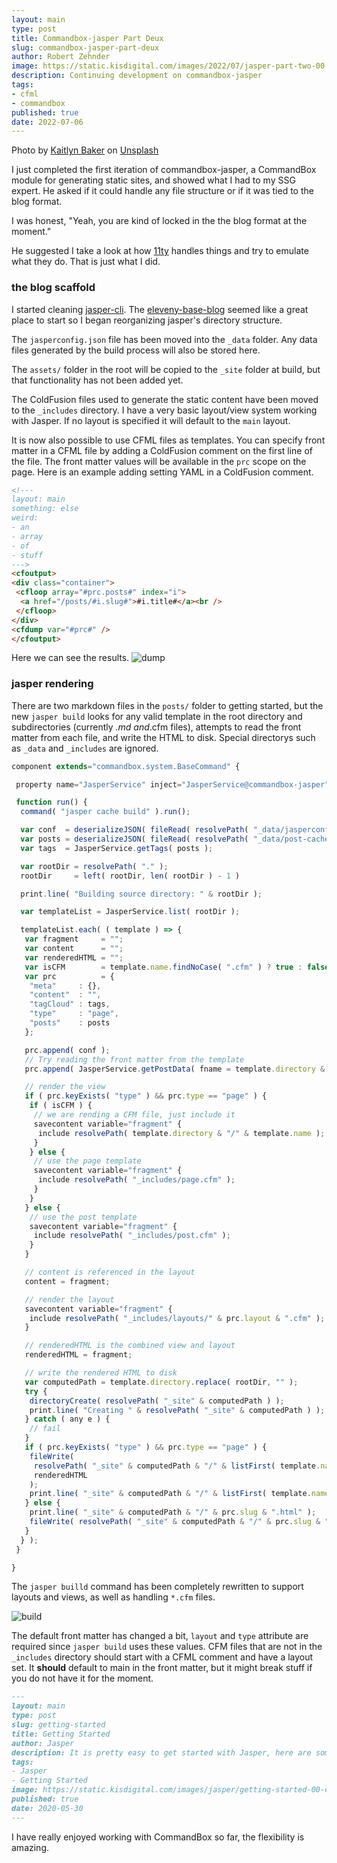 ```yaml
---
layout: main
type: post
title: Commandbox-jasper Part Deux
slug: commandbox-jasper-part-deux
author: Robert Zehnder
image: https://static.kisdigital.com/images/2022/07/jasper-part-two-00.jpg
description: Continuing development on commandbox-jasper
tags: 
- cfml
- commandbox
published: true
date: 2022-07-06
---
```

Photo by <a href="https://unsplash.com/@kaitlynbaker?utm_source=unsplash&utm_medium=referral&utm_content=creditCopyText">Kaitlyn Baker</a> on <a href="https://unsplash.com/s/photos/tech-writing?utm_source=unsplash&utm_medium=referral&utm_content=creditCopyText">Unsplash</a>

I just completed the first iteration of commandbox-jasper, a CommandBox module for generating static sites, and showed what I had to my SSG expert. He asked if it could handle any file structure or if it was tied to the blog format.

I was honest, "Yeah, you are kind of locked in the the blog format at the moment."

He suggested I take a look at how [11ty](https://www.11ty.dev) handles things and try to emulate what they do. That is just what I did.

### the blog scaffold

I started cleaning [jasper-cli](https://github.com/robertz/jasper-cli). The [eleveny-base-blog](https://github.com/11ty/eleventy-base-blog) seemed like a great place to start so I began reorganizing jasper's directory structure.

The `jasperconfig.json` file has been moved into the `_data` folder. Any data files generated by the build process will also be stored here.

The `assets/` folder in the root will be copied to the `_site` folder at build, but that functionality has not been added yet.

The ColdFusion files used to generate the static content have been moved to the `_includes` directory. I have a very basic layout/view system working with Jasper. If no layout is specified it will default to the `main` layout.

It is now also possible to use CFML files as templates. You can specify front matter in a CFML file by adding a ColdFusion comment on the first line of the file. The front matter values will be available in the `prc` scope on the page. Here is an example adding setting YAML in a ColdFusion comment.

``` html
<!---
layout: main
something: else
weird:
- an
- array
- of
- stuff
--->
<cfoutput>
<div class="container">
 <cfloop array="#prc.posts#" index="i">
  <a href="/posts/#i.slug#">#i.title#</a><br />
 </cfloop>
</div>
<cfdump var="#prc#" />
</cfoutput>
```

Here we can see the results.
![dump](https://static.kisdigital.com/images/2022/07/jasper-part-two-01.jpg)

### jasper rendering

There are two markdown files in the `posts/` folder to getting started, but the new `jasper build` looks for any valid template in the root directory and subdirectories (currently *.md and*.cfm files), attempts to read the front matter from each file, and write the HTML to disk. Special directorys such as `_data` and `_includes` are ignored.

``` javascript
component extends="commandbox.system.BaseCommand" {

 property name="JasperService" inject="JasperService@commandbox-jasper";

 function run() {
  command( "jasper cache build" ).run();

  var conf  = deserializeJSON( fileRead( resolvePath( "_data/jasperconfig.json" ), "utf-8" ) );
  var posts = deserializeJSON( fileRead( resolvePath( "_data/post-cache.json" ), "utf-8" ) );
  var tags  = JasperService.getTags( posts );

  var rootDir = resolvePath( "." );
  rootDir     = left( rootDir, len( rootDir ) - 1 )

  print.line( "Building source directory: " & rootDir );

  var templateList = JasperService.list( rootDir );

  templateList.each( ( template ) => {
   var fragment     = "";
   var content      = "";
   var renderedHTML = "";
   var isCFM        = template.name.findNoCase( ".cfm" ) ? true : false;
   var prc          = {
    "meta"     : {},
    "content"  : "",
    "tagCloud" : tags,
    "type"     : "page",
    "posts"    : posts
   };

   prc.append( conf );
   // Try reading the front matter from the template
   prc.append( JasperService.getPostData( fname = template.directory & "/" & template.name ) );

   // render the view
   if ( prc.keyExists( "type" ) && prc.type == "page" ) {
    if ( isCFM ) {
     // we are rending a CFM file, just include it
     savecontent variable="fragment" {
      include resolvePath( template.directory & "/" & template.name );
     }
    } else {
     // use the page template
     savecontent variable="fragment" {
      include resolvePath( "_includes/page.cfm" );
     }
    }
   } else {
    // use the post template
    savecontent variable="fragment" {
     include resolvePath( "_includes/post.cfm" );
    }
   }

   // content is referenced in the layout
   content = fragment;

   // render the layout
   savecontent variable="fragment" {
    include resolvePath( "_includes/layouts/" & prc.layout & ".cfm" );
   }

   // renderedHTML is the combined view and layout
   renderedHTML = fragment;

   // write the rendered HTML to disk
   var computedPath = template.directory.replace( rootDir, "" );
   try {
    directoryCreate( resolvePath( "_site" & computedPath ) );
    print.line( "Creating " & resolvePath( "_site" & computedPath ) );
   } catch ( any e ) {
    // fail
   }
   if ( prc.keyExists( "type" ) && prc.type == "page" ) {
    fileWrite(
     resolvePath( "_site" & computedPath & "/" & listFirst( template.name, "." ) & ".html" ),
     renderedHTML
    );
    print.line( "_site" & computedPath & "/" & listFirst( template.name, "." ) & ".html" );
   } else {
    print.line( "_site" & computedPath & "/" & prc.slug & ".html" );
    fileWrite( resolvePath( "_site" & computedPath & "/" & prc.slug & ".html" ), renderedHTML );
   }
  } );
 }

}
```

The `jasper builld` command has been completely rewritten to support layouts and views, as well as handling `*.cfm` files.

![build](https://static.kisdigital.com/images/2022/07/jasper-part-two-02.jpg)

The default front matter has changed a bit, `layout` and `type` attribute are required since `jasper build` uses these values. CFM files that are not in the `_includes` directory should start with a CFML comment and have a layout set. It **should** default to main in the front matter, but it might break stuff if you do not have it for the moment.

``` md
---
layout: main
type: post
slug: getting-started
title: Getting Started
author: Jasper
description: It is pretty easy to get started with Jasper, here are some steps to help you move forward
tags: 
- Jasper
- Getting Started
image: https://static.kisdigital.com/images/jasper/getting-started-00-cover.jpeg
published: true
date: 2020-05-30
---
```

I have really enjoyed working with CommandBox so far, the flexibility is amazing.
